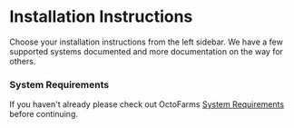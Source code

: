 # Installation Instructions

Choose your installation instructions from the left sidebar. We have a few supported systems documented and more documentation on the way for others. 

### System Requirements

If you haven't already please check out OctoFarms [System Requirements](/getting-started/octofarm-requirements.md) before continuing.

